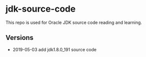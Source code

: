 # jdk-source-code
This repo is used for Oracle JDK source code reading and learning.

## Versions

* 2019-05-03 add jdk1.8.0_191 source code
